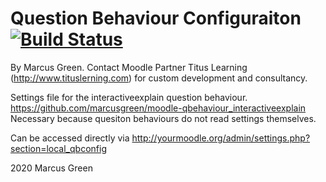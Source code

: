 # Question Behaviour Configuraiton [![Build Status](https://travis-ci.com/marcusgreen/moodle-local_qbconfig.svg?branch=master)](https://travis-ci.com/marcusgreen/moodle-local_qbconfig)

By Marcus Green. Contact Moodle Partner Titus Learning (http://www.tituslerning.com) for custom development and consultancy.

Settings file for the interactiveexplain question behaviour.
https://github.com/marcusgreen/moodle-qbehaviour_interactiveexplain
Necessary because quesiton behaviours do not read settings themselves.

Can be accessed directly via
http://yourmoodle.org/admin/settings.php?section=local_qbconfig

2020 Marcus Green

